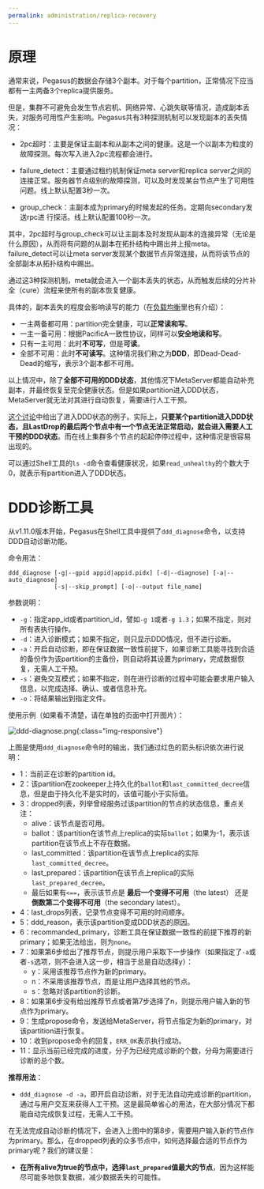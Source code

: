 ```yaml
---
permalink: administration/replica-recovery
---
```


# 原理

通常来说，Pegasus的数据会存储3个副本。对于每个partition，正常情况下应当都有一主两备3个replica提供服务。

但是，集群不可避免会发生节点宕机、网络异常、心跳失联等情况，造成副本丢失，对服务可用性产生影响。Pegasus共有3种探测机制可以发现副本的丢失情况：

* 2pc超时：主要是保证主副本和从副本之间的健康。这是一个以副本为粒度的故障探测。每次写⼊进⼊2pc流程都会进⾏。 

* failure_detect：主要通过租约机制保证meta server和replica server之间的连接正常。服务器节点级别的故障探测，可以及时发现某台节点产生了可用性问题。线上默认配置3秒⼀次。 

* group_check：主副本成为primary的时候发起的任务。定期向secondary发送rpc进 ⾏探活。线上默认配置100秒⼀次。

其中，2pc超时与group_check可以让主副本及时发现从副本的连接异常（无论是什么原因），从而将有问题的从副本在拓扑结构中踢出并上报meta。failure_detect可以让meta server发现某个数据节点异常连接，从而将该节点的全部副本从拓扑结构中踢出。

通过这3种探测机制，meta就会进入一个副本丢失的状态，从而触发后续的分片补全（cure）流程来使所有的副本恢复健康。



具体的，副本丢失的程度会影响读写的能力（在[负载均衡](rebalance#概念篇)里也有介绍）：

* 一主两备都可用：partition完全健康，可以**正常读和写**。
* 一主一备可用：根据PacificA一致性协议，同样可以**安全地读和写**。
* 只有一主可用：此时**不可写**，但是**可读**。
* 全部不可用：此时**不可读写**。这种情况我们称之为**DDD**，即Dead-Dead-Dead的缩写，表示3个副本都不可用。

以上情况中，除了**全部不可用的DDD状态**，其他情况下MetaServer都能自动补充副本，并最终恢复至完全健康状态。但是如果partition进入DDD状态，MetaServer就无法对其进行自动恢复，需要进行人工干预。

[这个讨论](https://github.com/XiaoMi/rdsn/issues/80)中给出了进入DDD状态的例子。实际上，**只要某个partition进入DDD状态，且LastDrop的最后两个节点中有一个节点无法正常启动，就会进入需要人工干预的DDD状态**。而在线上集群多个节点的起起停停过程中，这种情况是很容易出现的。

可以通过Shell工具的`ls -d`命令查看健康状况，如果`read_unhealthy`的个数大于0，就表示有partition进入了DDD状态。

# DDD诊断工具

从v1.11.0版本开始，Pegasus在Shell工具中提供了`ddd_diagnose`命令，以支持DDD自动诊断功能。

命令用法：
```
ddd_diagnose [-g|--gpid appid|appid.pidx] [-d|--diagnose] [-a|--auto_diagnose]
             [-s|--skip_prompt] [-o|--output file_name]
```

参数说明：
* `-g`：指定app_id或者partition_id，譬如`-g 1`或者`-g 1.3`；如果不指定，则对所有表执行操作。
* `-d`：进入诊断模式；如果不指定，则只显示DDD情况，但不进行诊断。
* `-a`：开启自动诊断，即在保证数据一致性前提下，如果诊断工具能寻找到合适的备份作为该partition的主备份，则自动将其设置为primary，完成数据恢复，无需人工干预。
* `-s`：避免交互模式；如果不指定，则在进行诊断的过程中可能会要求用户输入信息，以完成选择、确认、或者信息补充。
* `-o`：将结果输出到指定文件。

使用示例（如果看不清楚，请在单独的页面中打开图片）：

![ddd-diagnose.png](/assets/images/ddd-diagnose.png){:class="img-responsive"}

上图是使用`ddd_diagnose`命令时的输出，我们通过红色的箭头标识依次进行说明：
* 1：当前正在诊断的partition id。
* 2：该partition在zookeeper上持久化的`ballot`和`last_committed_decree`信息，但是由于持久化不是实时的，该值可能小于实际值。
* 3：dropped列表，列举曾经服务过该partition的节点的状态信息，重点关注：
  * alive：该节点是否可用。
  * ballot：该partition在该节点上replica的实际`ballot`；如果为-1，表示该partition在该节点上不存在数据。
  * last_committed：该partition在该节点上replica的实际`last_committed_decree`。
  * last_prepared：该partition在该节点上replica的实际`last_prepared_decree`。
  * 最后如果有`<==`，表示该节点是 **最后一个变得不可用**（the latest） 还是 **倒数第二个变得不可用**（the secondary latest）。
* 4：last_drops列表，记录节点变得不可用的时间顺序。
* 5：ddd_reason，表示该partition变成DDD状态的原因。
* 6：recommanded_primary，诊断工具在保证数据一致性的前提下推荐的新primary；如果无法给出，则为`none`。
* 7：如果第6步给出了推荐节点，则提示用户采取下一步操作（如果指定了`-a`或者`-s`选项，则不会进入这一步，相当于总是自动选择y）：
  * y：采用该推荐节点作为新的primary。
  * n：不采用该推荐节点，而是让用户选择其他的节点。
  * s：忽略对该partition的诊断。
* 8：如果第6步没有给出推荐节点或者第7步选择了n，则提示用户输入新的节点作为primary。
* 9：生成propose命令，发送给MetaServer，将节点指定为新的primary，对该partition进行恢复。
* 10：收到propose命令的回复，`ERR_OK`表示执行成功。
* 11：显示当前已经完成的进度，分子为已经完成诊断的个数，分母为需要进行诊断的总个数。

**推荐用法**：
* `ddd_diagnose -d -a`，即开启自动诊断，对于无法自动完成诊断的partition，通过与用户交互来获得人工干预。这是最简单省心的用法，在大部分情况下都能自动完成恢复过程，无需人工干预。

在无法完成自动诊断的情况下，会进入上图中的第8步，需要用户输入新的节点作为primary。那么，在dropped列表的众多节点中，如何选择最合适的节点作为primary呢？我们的建议是：
* **在所有alive为true的节点中，选择`last_prepared`值最大的节点**，因为这样能尽可能多地恢复数据，减少数据丢失的可能性。
